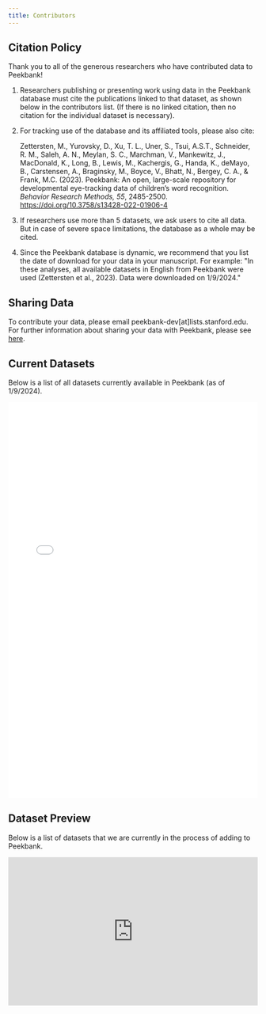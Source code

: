 ```yaml
---
title: Contributors
---
```


## Citation Policy

Thank you to all of the generous researchers who have contributed data to Peekbank!

1. Researchers publishing or presenting work using data in the Peekbank database must cite the publications linked to that dataset, as shown below in the contributors list. (If there is no linked citation, then no citation for the individual dataset is necessary).
2. For tracking use of the database and its affiliated tools, please also cite: 

    Zettersten, M., Yurovsky, D., Xu, T. L., Uner, S., Tsui, A.S.T., Schneider, R. M., Saleh, A. N., Meylan, S. C., Marchman, V., Mankewitz, J., MacDonald, K., Long, B., Lewis, M., Kachergis, G., Handa, K., deMayo, B., Carstensen, A., Braginsky, M., Boyce, V., Bhatt, N., Bergey, C. A., & Frank, M.C. (2023). Peekbank: An open, large-scale repository for developmental eye-tracking data of children’s word recognition. <i>Behavior Research Methods, 55</i>, 2485-2500. <a href="https://doi.org/10.3758/s13428-022-01906-4" target="_blank">https://doi.org/10.3758/s13428-022-01906-4</a>

3. If researchers use more than 5 datasets, we ask users to cite all data. But in case of severe space limitations, the database as a whole may be cited.
4. Since the Peekbank database is dynamic, we recommend that you list the date of download for your data in your manuscript. For example: "In these analyses, all available datasets in English from Peekbank were used (Zettersten et al., 2023). Data were downloaded on 1/9/2024."

## Sharing Data

To contribute your data, please email peekbank-dev[at]lists.stanford.edu. For further information about sharing your data with Peekbank, please see <a href="https://docs.google.com/document/d/1ujXSII5TO3siwlEyIg3FjaoV2LVPKB9twUDScbtZRjM/edit?usp=sharing" target="_blank">here</a>.

## Current Datasets

Below is a list of all datasets currently available in Peekbank (as of 1/9/2024).

<iframe src="../../R/peekbank_contributors.html" style="height: 800px; width: 100%; border: none"></iframe>

## Dataset Preview

Below is a list of datasets that we are currently in the process of adding to Peekbank.

<iframe src="
https://docs.google.com/spreadsheets/d/e/2PACX-1vQr-ym8Oa47B_iSLydlgw-PNoJkklPzMfsatcqsSSplkrnvzqvDOKWfHB4w9Jht2RmAbuRXH9IIMK9e/pubhtml?widget=false&amp;headers=true&chrome=false" style="height: 300px; width: 100%; border: none; position:relative"></iframe> 

